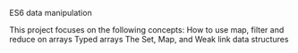 ES6 data manipulation

This project focuses on the following concepts:
How to use map, filter and reduce on arrays
Typed arrays
The Set, Map, and Weak link data structures
